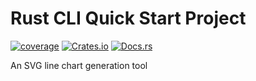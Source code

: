 # Rust CLI Quick Start Project

[![coverage](https://shields.io/endpoint?url=https://raw.githubusercontent.com/jlyonsmith/line_chart/main/coverage.json)](https://github.com/jlyonsmith/line_chart/blob/main/coverage.json)
[![Crates.io](https://img.shields.io/crates/v/line_chart.svg)](https://crates.io/crates/line_chart)
[![Docs.rs](https://docs.rs/line_chart/badge.svg)](https://docs.rs/line_chart)

An SVG line chart generation tool
